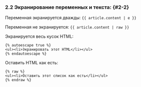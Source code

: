 ### 2.2 Экранирование переменных и текста: {#2-2}

Переменная экранируется дважды: ```{{ article.content | е }} ```

Переменная не экранируется: ```{{ article.content | raw }}```

Экранируется весь кусок HTML:
```
{% autoescape true %}
<ul><li>Экранировать этот HTML</li></ul>
{% endautoescape %}
```

Оставить HTML как есть:
```
{% raw %}
<ul><li>Оставить этот список как есть</li></ul>
{% endraw %}
```